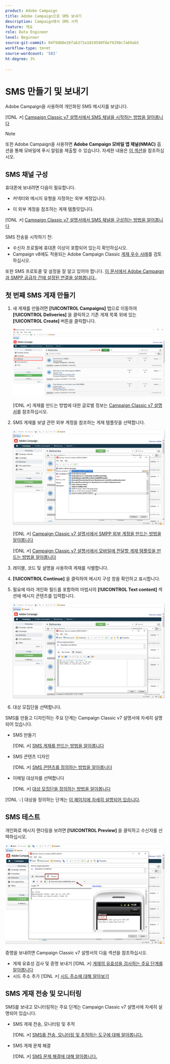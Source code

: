 ```yaml
---
product: Adobe Campaign
title: Adobe Campaign으로 SMS 보내기
description: Campaign에서 SMS 시작
feature: 개요
role: Data Engineer
level: Beginner
source-git-commit: 04f9d80e26fab372a1819590f8e79298c7a69ab5
workflow-type: tm+mt
source-wordcount: '583'
ht-degree: 3%

---
```


# SMS 만들기 및 보내기

Adobe Campaign을 사용하여 개인화된 SMS 메시지를 보냅니다.

[!DNL :arrow_upper_right:]  [Campaign Classic v7 설명서에서 SMS 채널을 시작하는 방법을 알아봅니다](https://experienceleague.adobe.com/docs/campaign-classic/using/sending-messages/sending-messages-on-mobiles/sms-channel.html)

>[!NOTE]
>
>또한 Adobe Campaign을 사용하면 **Adobe Campaign 모바일 앱 채널(NMAC)** 옵션을 통해 모바일에 푸시 알림을 제출할 수 있습니다. 자세한 내용은 [이 섹션](push.md)을 참조하십시오.

## SMS 채널 구성

휴대폰에 보내려면 다음이 필요합니다.

* 커넥터와 메시지 유형을 지정하는 외부 계정입니다.

* 이 외부 계정을 참조하는 게재 템플릿입니다.

[!DNL :arrow_upper_right:]   [Campaign Classic v7 설명서에서 SMS 채널을 구성하는 방법을 알아봅니다](https://experienceleague.adobe.com/docs/campaign-classic/using/sending-messages/sending-messages-on-mobiles/sms-set-up.html?lang=en#sending-messages)

SMS 전송을 시작하기 전:

* 수신자 프로필에 휴대폰 이상이 포함되어 있는지 확인하십시오.
* Campaign v8에도 적용되는 Adobe Campaign Classic [게재 우수 사례](https://experienceleague.adobe.com/docs/campaign-classic/using/sending-messages/key-steps-when-creating-a-delivery/delivery-bestpractices/delivery-best-practices.html?lang=en#sending-messages)를 검토하십시오.

또한 SMS 프로토콜 및 설정을 잘 알고 있어야 합니다. [이 문서에서 Adobe Campaign과 SMPP 공급자 간에 설정된 연결을 살펴봅니다.](https://experienceleague.adobe.com/docs/campaign-classic/using/sending-messages/sending-messages-on-mobiles/sms-protocol.html?lang=en#sending-messages).

## 첫 번째 SMS 게재 만들기

1. 새 게재를 만들려면 **[!UICONTROL Campaigns]** 탭으로 이동하여 **[!UICONTROL Deliveries]** 을 클릭하고 기존 게재 목록 위에 있는 **[!UICONTROL Create]** 버튼을 클릭합니다.

   ![](assets/delivery_step_1.png)

   [!DNL :arrow_upper_right:] 게재를 만드는 방법에 대한 글로벌 정보는  [Campaign Classic v7 설명서](https://experienceleague.adobe.com/docs/campaign-classic/using/sending-messages/key-steps-when-creating-a-delivery/steps-about-delivery-creation-steps.html?lang=en#sending-messages)를 참조하십시오.

1. SMS 게재를 보낼 관련 외부 계정을 참조하는 게재 템플릿을 선택합니다.

   ![](assets/sms-template-list.png)

   [!DNL :arrow_upper_right:]  [Campaign Classic v7 설명서에서 SMPP 외부 계정을 만드는 방법을 알아봅니다](https://experienceleague.corp.adobe.com/docs/campaign-classic/using/sending-messages/sending-messages-on-mobiles/sms-set-up.html?lang=en#creating-an-smpp-external-account)

   [!DNL :arrow_upper_right:]  [Campaign Classic v7 설명서에서 모바일에 전달할 게재 템플릿을 만드는 방법을 알아봅니다](https://experienceleague.corp.adobe.com/docs/campaign-classic/using/sending-messages/sending-messages-on-mobiles/sms-set-up.html?lang=en#changing-the-delivery-template)

1. 레이블, 코드 및 설명을 사용하여 게재를 식별합니다.

1. **[!UICONTROL Continue]** 을 클릭하여 메시지 구성 창을 확인하고 표시합니다.

1. 필요에 따라 개인화 필드를 포함하여 마법사의 **[!UICONTROL Text content]** 섹션에 메시지 콘텐츠를 입력합니다.

   ![](assets/sms-content.png)

1. 대상 모집단을 선택합니다.

SMS를 만들고 디자인하는 주요 단계는 Campaign Classic v7 설명서에 자세히 설명되어 있습니다.

* SMS 만들기

   [!DNL :arrow_upper_right:] [SMS 게재를 만드는 방법을 알아봅니다](https://experienceleague.adobe.com/docs/campaign-classic/using/sending-messages/sending-messages-on-mobiles/sms-create.html?lang=en#sending-messages)

* SMS 콘텐츠 디자인

   [!DNL :arrow_upper_right:] [SMS 콘텐츠를 정의하는 방법을 알아봅니다](https://experienceleague.adobe.com/docs/campaign-classic/using/sending-messages/sending-messages-on-mobiles/sms-create.html?lang=en#defining-the-sms-content)

* 이메일 대상자를 선택합니다

   [!DNL :arrow_upper_right:] [대상 모집단을 정의하는 방법을 알아봅니다](https://experienceleague.adobe.com/docs/campaign-classic/using/sending-messages/key-steps-when-creating-a-delivery/steps-defining-the-target-population.html)

[!DNL :bulb:] 대상을 정의하는 단계는  [이 페이지에 자세히 설명되어 있습니다](../start/audiences.md).

## SMS 테스트

개인화로 메시지 렌더링을 보려면 **[!UICONTROL Preview]** 을 클릭하고 수신자를 선택하십시오.

![](assets/sms-preview.png)

증명을 보내려면 Campaign Classic v7 설명서의 다음 섹션을 참조하십시오.

* 게재 유효성 검사 및 증명 보내기
   [!DNL :arrow_upper_right:] [게재의 유효성을 검사하는 주요 단계를 알아봅니다](https://experienceleague.adobe.com/docs/campaign-classic/using/sending-messages/key-steps-when-creating-a-delivery/steps-validating-the-delivery.html)
* 시드 주소 추가
   [!DNL :arrow_upper_right:] [시드 주소에 대해 알아보기](https://experienceleague.adobe.com/docs/campaign-classic/using/sending-messages/using-seed-addresses/about-seed-addresses.html)

## SMS 게재 전송 및 모니터링

SMS를 보내고 모니터링하는 주요 단계는 Campaign Classic v7 설명서에 자세히 설명되어 있습니다.

* SMS 게재 전송, 모니터링 및 추적

   [!DNL :arrow_upper_right:] [SMS를 전송, 모니터링 및 추적하는 도구에 대해 알아봅니다.](https://experienceleague.adobe.com/docs/campaign-classic/using/sending-messages/sending-messages-on-mobiles/sms-send.html?lang=en#sending-messages)
* SMS 게재 문제 해결

   [!DNL :arrow_upper_right:] [SMS 문제 해결에 대해 알아봅니다.](https://experienceleague.adobe.com/docs/campaign-classic/using/sending-messages/sending-messages-on-mobiles/troubleshooting-sms.html?lang=en#sending-messages)
